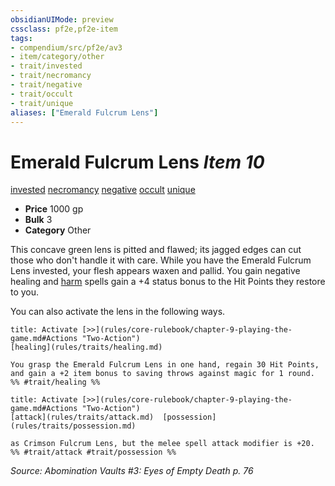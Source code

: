 ```yaml
---
obsidianUIMode: preview
cssclass: pf2e,pf2e-item
tags:
- compendium/src/pf2e/av3
- item/category/other
- trait/invested
- trait/necromancy
- trait/negative
- trait/occult
- trait/unique
aliases: ["Emerald Fulcrum Lens"]
---
```

# Emerald Fulcrum Lens *Item 10*  
[invested](rules/traits/invested.md)  [necromancy](rules/traits/necromancy.md)  [negative](rules/traits/negative.md)  [occult](rules/traits/occult.md)  [unique](rules/traits/unique.md)  

- **Price** 1000 gp
- **Bulk** 3
- **Category** Other

This concave green lens is pitted and flawed; its jagged edges can cut those who don't handle it with care. While you have the Emerald Fulcrum Lens invested, your flesh appears waxen and pallid. You gain negative healing and [harm](compendium/spells/harm.md) spells gain a +4 status bonus to the Hit Points they restore to you.

You can also activate the lens in the following ways.

```ad-embed-ability
title: Activate [>>](rules/core-rulebook/chapter-9-playing-the-game.md#Actions "Two-Action")
[healing](rules/traits/healing.md)  

You grasp the Emerald Fulcrum Lens in one hand, regain 30 Hit Points, and gain a +2 item bonus to saving throws against magic for 1 round.  
%% #trait/healing %%
```

```ad-embed-ability
title: Activate [>>](rules/core-rulebook/chapter-9-playing-the-game.md#Actions "Two-Action")
[attack](rules/traits/attack.md)  [possession](rules/traits/possession.md)  

as Crimson Fulcrum Lens, but the melee spell attack modifier is +20.  
%% #trait/attack #trait/possession %%
```

*Source: Abomination Vaults #3: Eyes of Empty Death p. 76*